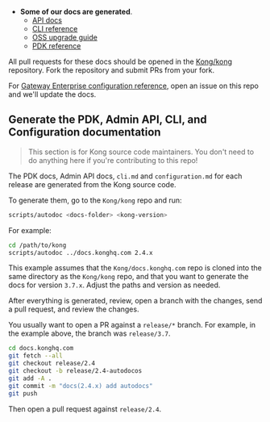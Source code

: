 * **Some of our docs are generated**.
    * [API docs](https://docs.konghq.com/api//)
    * [CLI reference](https://docs.konghq.com/gateway/latest/reference/cli/)
    * [OSS upgrade guide](https://docs.konghq.com/gateway/latest/upgrade/)
    * [PDK reference](https://docs.konghq.com/gateway/latest/pdk)

All pull requests for these docs should be opened in the [Kong/kong](https://github.com/Kong/kong) repository. Fork the repository and submit PRs from your fork.

For [Gateway Enterprise configuration reference](https://docs.konghq.com/gateway/latest/reference/configuration), open an issue on this repo and we'll update the docs.



## Generate the PDK, Admin API, CLI, and Configuration documentation

> This section is for Kong source code maintainers. You don't need to do anything here if you're contributing to this repo!

The PDK docs, Admin API docs, `cli.md` and `configuration.md` for each release are generated from the Kong source code.

To generate them, go to the `Kong/kong` repo and run:

```bash
scripts/autodoc <docs-folder> <kong-version>
```

For example:

```bash
cd /path/to/kong
scripts/autodoc ../docs.konghq.com 2.4.x
```

This example assumes that the `Kong/docs.konghq.com` repo is cloned into the
same directory as the `Kong/kong` repo, and that you want to generate the docs
for version `3.7.x`. Adjust the paths and version as needed.

After everything is generated, review, open a branch with the changes, send a
pull request, and review the changes.

You usually want to open a PR against a `release/*` branch. For example, in the
example above, the branch was `release/3.7`.

```bash
cd docs.konghq.com
git fetch --all
git checkout release/2.4
git checkout -b release/2.4-autodocos
git add -A .
git commit -m "docs(2.4.x) add autodocs"
git push
```

Then open a pull request against `release/2.4`.